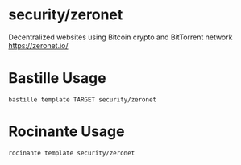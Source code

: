 # security/zeronet
Decentralized websites using Bitcoin crypto and BitTorrent network
https://zeronet.io/

# Bastille Usage
```shell
bastille template TARGET security/zeronet
```

# Rocinante Usage
```shell
rocinante template security/zeronet
```
